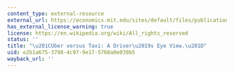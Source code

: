 ```yaml
---
content_type: external-resource
external_url: https://economics.mit.edu/sites/default/files/publications/AEJApp-2019-0655%20%281%29.pdf
has_external_license_warning: true
license: https://en.wikipedia.org/wiki/All_rights_reserved
status: ''
title: "\u201CUber versus Taxi: A Driver\u2019s Eye View.\u201D"
uid: e2b1a675-3798-4c97-9e17-5768a0e039b5
wayback_url: ''
---
```

